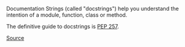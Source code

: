 Documentation Strings (called "docstrings") help you understand the intention of a module, function, class or method.

The definitive guide to docstrings is [PEP 257](http://www.python.org/dev/peps/pep-0257).

[Source](http://pylint-messages.wikidot.com/messages:c0112)
      